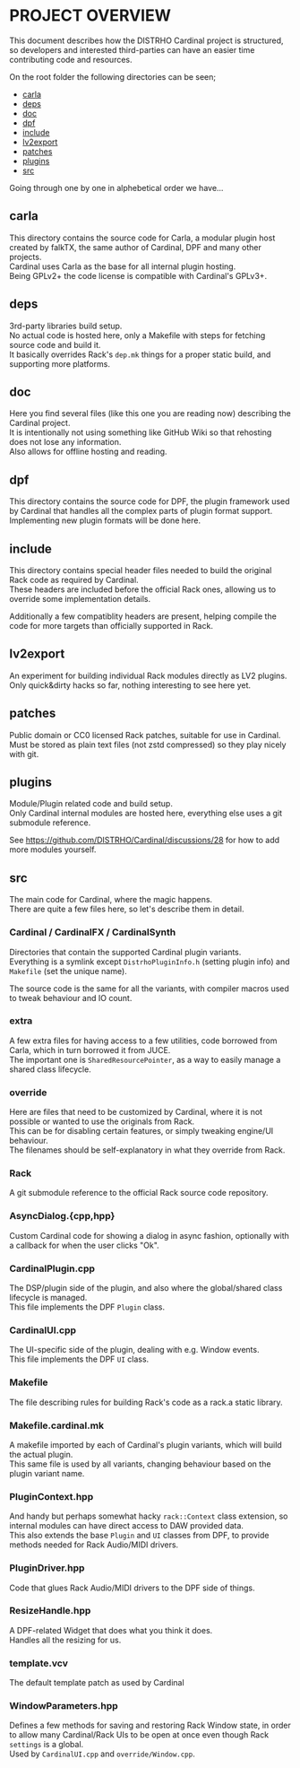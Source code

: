 # PROJECT OVERVIEW

This document describes how the DISTRHO Cardinal project is structured,
so developers and interested third-parties can have an easier time contributing code and resources.

On the root folder the following directories can be seen;

 * [carla](#carla)
 * [deps](#deps)
 * [doc](#doc)
 * [dpf](#dpf)
 * [include](#include)
 * [lv2export](#lv2export)
 * [patches](#patches)
 * [plugins](#plugins)
 * [src](#src)

Going through one by one in alphebetical order we have...

## carla

This directory contains the source code for Carla, a modular plugin host created by falkTX, the same author of Cardinal, DPF and many other projects.  
Cardinal uses Carla as the base for all internal plugin hosting.  
Being GPLv2+ the code license is compatible with Cardinal's GPLv3+.

## deps

3rd-party libraries build setup.  
No actual code is hosted here, only a Makefile with steps for fetching source code and build it.  
It basically overrides Rack's `dep.mk` things for a proper static build, and supporting more platforms.

## doc

Here you find several files (like this one you are reading now) describing the Cardinal project.  
It is intentionally not using something like GitHub Wiki so that rehosting does not lose any information.  
Also allows for offline hosting and reading.

## dpf

This directory contains the source code for DPF, the plugin framework used by Cardinal that handles all the complex parts of plugin format support.  
Implementing new plugin formats will be done here.

## include

This directory contains special header files needed to build the original Rack code as required by Cardinal.  
These headers are included before the official Rack ones, allowing us to override some implementation details.

Additionally a few compatiblity headers are present, helping compile the code for more targets than officially supported in Rack.

## lv2export

An experiment for building individual Rack modules directly as LV2 plugins.  
Only quick&dirty hacks so far, nothing interesting to see here yet.

## patches

Public domain or CC0 licensed Rack patches, suitable for use in Cardinal.  
Must be stored as plain text files (not zstd compressed) so they play nicely with git.

## plugins

Module/Plugin related code and build setup.  
Only Cardinal internal modules are hosted here, everything else uses a git submodule reference.

See https://github.com/DISTRHO/Cardinal/discussions/28 for how to add more modules yourself.

## src

The main code for Cardinal, where the magic happens.  
There are quite a few files here, so let's describe them in detail.

### Cardinal / CardinalFX / CardinalSynth

Directories that contain the supported Cardinal plugin variants.  
Everything is a symlink except `DistrhoPluginInfo.h` (setting plugin info) and `Makefile` (set the unique name).

The source code is the same for all the variants, with compiler macros used to tweak behaviour and IO count.

### extra

A few extra files for having access to a few utilities, code borrowed from Carla, which in turn borrowed it from JUCE.  
The important one is `SharedResourcePointer`, as a way to easily manage a shared class lifecycle.

### override

Here are files that need to be customized by Cardinal, where it is not possible or wanted to use the originals from Rack.  
This can be for disabling certain features, or simply tweaking engine/UI behaviour.  
The filenames should be self-explanatory in what they override from Rack.

### Rack

A git submodule reference to the official Rack source code repository.

### AsyncDialog.{cpp,hpp}

Custom Cardinal code for showing a dialog in async fashion, optionally with a callback for when the user clicks "Ok".

### CardinalPlugin.cpp

The DSP/plugin side of the plugin, and also where the global/shared class lifecycle is managed.  
This file implements the DPF `Plugin` class.

### CardinalUI.cpp

The UI-specific side of the plugin, dealing with e.g. Window events.  
This file implements the DPF `UI` class.

### Makefile

The file describing rules for building Rack's code as a rack.a static library.

### Makefile.cardinal.mk

A makefile imported by each of Cardinal's plugin variants, which will build the actual plugin.  
This same file is used by all variants, changing behaviour based on the plugin variant name.

### PluginContext.hpp

And handy but perhaps somewhat hacky `rack::Context` class extension, so internal modules can have direct access to DAW provided data.  
This also extends the base `Plugin` and `UI` classes from DPF, to provide methods needed for Rack Audio/MIDI drivers.

### PluginDriver.hpp

Code that glues Rack Audio/MIDI drivers to the DPF side of things.

### ResizeHandle.hpp

A DPF-related Widget that does what you think it does.  
Handles all the resizing for us.

### template.vcv

The default template patch as used by Cardinal

### WindowParameters.hpp

Defines a few methods for saving and restoring Rack Window state, in order to allow many Cardinal/Rack UIs to be open at once even though Rack `settings` is a global.  
Used by `CardinalUI.cpp` and `override/Window.cpp`.
